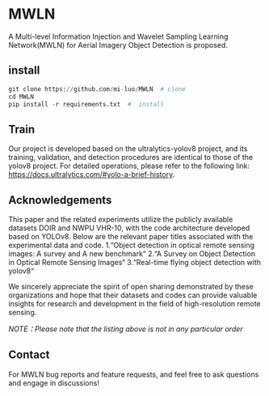
# MWLN
A Multi-level Information Injection and Wavelet Sampling Learning Network(MWLN) for Aerial Imagery Object Detection is proposed.

## install
```python 
git clone https://github.com/mi-luo/MWLN  # clone  
cd MWLN  
pip install -r requirements.txt  #  install
```


## Train
Our project is developed based on the ultralytics-yolov8 project, and its training, validation, and detection procedures are identical to those of the yolov8 project. For detailed operations, please refer to the following link: https://docs.ultralytics.com/#yolo-a-brief-history.



## Acknowledgements
  This paper and the related experiments utilize the publicly available datasets DOIR and NWPU VHR-10, with the code architecture developed based on YOLOv8. Below are the relevant paper titles associated with the experimental data and code.
  1.“Object detection in optical remote sensing images: A survey and A new benchmark“
  2.“A Survey on Object Detection in Optical Remote Sensing Images“
  3.“Real-time flying object detection with yolov8“

We sincerely appreciate the spirit of open sharing demonstrated by these organizations and hope that their datasets and codes can provide valuable insights for research and development in the field of high-resolution remote sensing.


*NOTE：Please note that the listing above is not in any particular order*



## Contact
For MWLN bug reports and feature requests, and feel free to ask questions and engage in discussions!

